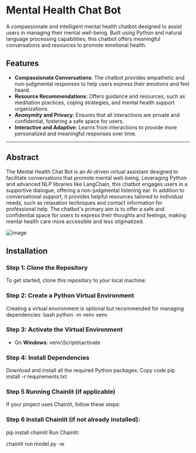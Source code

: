 # Mental Health Chat Bot

A compassionate and intelligent mental health chatbot designed to assist users in managing their mental well-being. Built using Python and natural language processing capabilities, this chatbot offers meaningful conversations and resources to promote emotional health.

## Features
- **Compassionate Conversations**: The chatbot provides empathetic and non-judgmental responses to help users express their emotions and feel heard.
- **Resource Recommendations**: Offers guidance and resources, such as meditation practices, coping strategies, and mental health support organizations.
- **Anonymity and Privacy**: Ensures that all interactions are private and confidential, fostering a safe space for users.
- **Interactive and Adaptive**: Learns from interactions to provide more personalized and meaningful responses over time.

---

## Abstract
The Mental Health Chat Bot is an AI-driven virtual assistant designed to facilitate conversations that promote mental well-being. Leveraging Python and advanced NLP libraries like LangChain, this chatbot engages users in a supportive dialogue, offering a non-judgmental listening ear. In addition to conversational support, it provides helpful resources tailored to individual needs, such as relaxation techniques and contact information for professional help. The chatbot's primary aim is to offer a safe and confidential space for users to express their thoughts and feelings, making mental health care more accessible and less stigmatized.


![image](https://github.com/user-attachments/assets/ba8e8317-61f9-4af9-8459-bd3f565fbc25)

## Installation

### Step 1: Clone the Repository
To get started, clone this repository to your local machine:


### Step 2: Create a Python Virtual Environment
Creating a virtual environment is optional but recommended for managing dependencies:
bash
python -m venv venv
### Step 3: Activate the Virtual Environment
- On **Windows**:
  venv\Scripts\activate
### Step 4: Install Dependencies
Download and install all the required Python packages:
Copy code
pip install -r requirements.txt


### Step 5 Running Chainlit (if applicable)
If your project uses Chainlit, follow these steps:

### Step 6 Install Chainlit (if not already installed):
pip install chainlit
Run Chainlit:


chainlit run model.py -w

```bash
